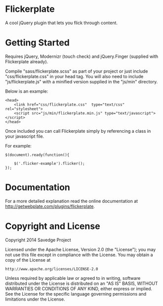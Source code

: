 Flickerplate
=========

A cool jQuery plugin that lets you flick through content.


Getting Started
=========

Requires jQuery, Modernizr (touch check) and jQuery.Finger (supplied with Flickerplate already).

Compile "sass/flickerplate.scss" as part of your project or just include "css/flickerplate.css" in your head tag. You will also need to include "js/flickerplate.js" with a minified version supplied in the "js/min" directory.

Below is an example:

```
<head>
    <link href="css/flickerplate.css"  type="text/css" rel="stylesheet">
    <script src="js/min/flickerplate.min.js" type="text/javascript"></script>
</head>
```

Once included you can call Flickerplate simply by referencing a class in your javascript file.

For example:

```
$(document).ready(function(){
		
	$('.flicker-example').flicker();
});
```


Documentation
=========

For a more detailed explanation read the online documentation at http://getwebplate.com/plugins/flickerplate.


Copyright and License
=========

Copyright 2014 Savedge Project

Licensed under the Apache License, Version 2.0 (the "License");
you may not use this file except in compliance with the License.
You may obtain a copy of the License at

    http://www.apache.org/licenses/LICENSE-2.0

Unless required by applicable law or agreed to in writing, software
distributed under the License is distributed on an "AS IS" BASIS,
WITHOUT WARRANTIES OR CONDITIONS OF ANY KIND, either express or implied.
See the License for the specific language governing permissions and
limitations under the License.
